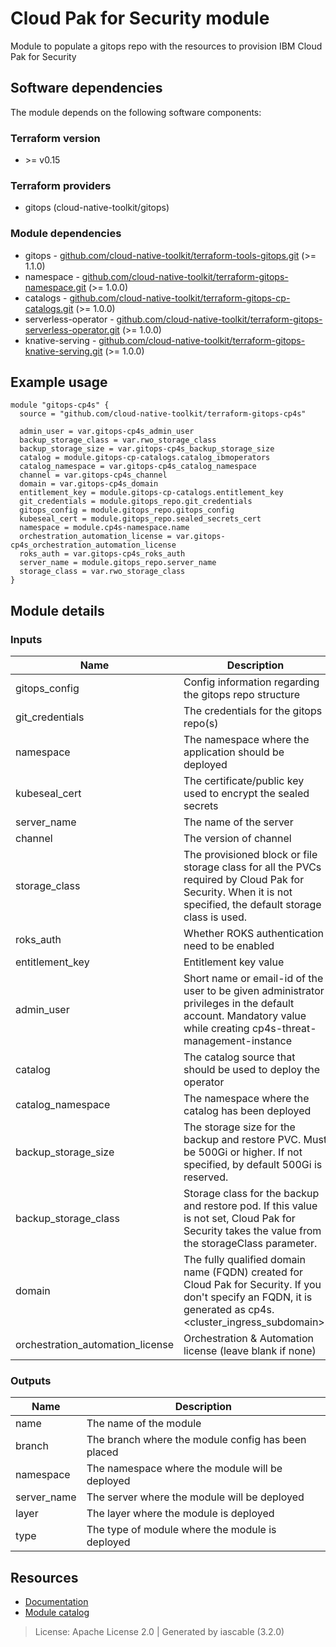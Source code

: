 # Cloud Pak for Security module

Module to populate a gitops repo with the resources to provision IBM Cloud Pak for Security


## Software dependencies

The module depends on the following software components:

### Terraform version

- \>= v0.15

### Terraform providers


- gitops (cloud-native-toolkit/gitops)

### Module dependencies


- gitops - [github.com/cloud-native-toolkit/terraform-tools-gitops.git](https://github.com/cloud-native-toolkit/terraform-tools-gitops.git) (>= 1.1.0)
- namespace - [github.com/cloud-native-toolkit/terraform-gitops-namespace.git](https://github.com/cloud-native-toolkit/terraform-gitops-namespace.git) (>= 1.0.0)
- catalogs - [github.com/cloud-native-toolkit/terraform-gitops-cp-catalogs.git](https://github.com/cloud-native-toolkit/terraform-gitops-cp-catalogs.git) (>= 1.0.0)
- serverless-operator - [github.com/cloud-native-toolkit/terraform-gitops-serverless-operator.git](https://github.com/cloud-native-toolkit/terraform-gitops-serverless-operator.git) (>= 1.0.0)
- knative-serving - [github.com/cloud-native-toolkit/terraform-gitops-knative-serving.git](https://github.com/cloud-native-toolkit/terraform-gitops-knative-serving.git) (>= 1.0.0)

## Example usage

```hcl
module "gitops-cp4s" {
  source = "github.com/cloud-native-toolkit/terraform-gitops-cp4s"

  admin_user = var.gitops-cp4s_admin_user
  backup_storage_class = var.rwo_storage_class
  backup_storage_size = var.gitops-cp4s_backup_storage_size
  catalog = module.gitops-cp-catalogs.catalog_ibmoperators
  catalog_namespace = var.gitops-cp4s_catalog_namespace
  channel = var.gitops-cp4s_channel
  domain = var.gitops-cp4s_domain
  entitlement_key = module.gitops-cp-catalogs.entitlement_key
  git_credentials = module.gitops_repo.git_credentials
  gitops_config = module.gitops_repo.gitops_config
  kubeseal_cert = module.gitops_repo.sealed_secrets_cert
  namespace = module.cp4s-namespace.name
  orchestration_automation_license = var.gitops-cp4s_orchestration_automation_license
  roks_auth = var.gitops-cp4s_roks_auth
  server_name = module.gitops_repo.server_name
  storage_class = var.rwo_storage_class
}

```

## Module details

### Inputs

| Name | Description | Required | Default | Source |
|------|-------------|---------|----------|--------|
| gitops_config | Config information regarding the gitops repo structure | true |  | gitops.gitops_config |
| git_credentials | The credentials for the gitops repo(s) | true |  | gitops.git_credentials |
| namespace | The namespace where the application should be deployed | true |  | namespace.name |
| kubeseal_cert | The certificate/public key used to encrypt the sealed secrets | true |  | gitops.sealed_secrets_cert |
| server_name | The name of the server | false | default | gitops.server_name |
| channel | The version of channel | false | v1.10 |  |
| storage_class | The provisioned block or file storage class for all the PVCs required by Cloud Pak for Security. When it is not specified, the default storage class is used. | true |  |  |
| roks_auth | Whether ROKS authentication need to be enabled | false | false |  |
| entitlement_key | Entitlement key value | true |  | catalogs.entitlement_key |
| admin_user | Short name or email-id of the user to be given administrator privileges in the default account. Mandatory value while creating cp4s-threat-management-instance | true |  |  |
| catalog | The catalog source that should be used to deploy the operator | false | ibm-operator-catalog | catalogs.catalog_ibmoperators |
| catalog_namespace | The namespace where the catalog has been deployed | false | openshift-marketplace |  |
| backup_storage_size | The storage size for the backup and restore PVC. Must be 500Gi or higher. If not specified, by default 500Gi is reserved. | true |  |  |
| backup_storage_class | Storage class for the backup and restore pod. If this value is not set, Cloud Pak for Security takes the value from the storageClass parameter. | true |  |  |
| domain | The fully qualified domain name (FQDN) created for Cloud Pak for Security. If you don't specify an FQDN, it is generated as cp4s.<cluster_ingress_subdomain>. | true |  |  |
| orchestration_automation_license | Orchestration & Automation license (leave blank if none) |  |  |  |

### Outputs

| Name | Description |
|------|-------------|
| name | The name of the module |
| branch | The branch where the module config has been placed |
| namespace | The namespace where the module will be deployed |
| server_name | The server where the module will be deployed |
| layer | The layer where the module is deployed |
| type | The type of module where the module is deployed |

## Resources

- [Documentation](https://operate.cloudnativetoolkit.dev)
- [Module catalog](https://modules.cloudnativetoolkit.dev)

> License: Apache License 2.0 | Generated by iascable (3.2.0)
